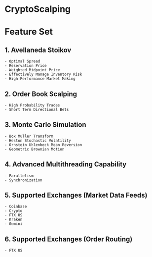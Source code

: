 # CryptoScalping

# Feature Set

## 1. Avellaneda Stoikov

    - Optimal Spread
    - Reservation Price
    - Weighted Midpoint Price
    - Effectively Manage Inventory Risk 
    - High Performance Market Making

## 2. Order Book Scalping

    - High Probability Trades
    - Short Term Directional Bets

## 3. Monte Carlo Simulation

    - Box Muller Transform
    - Heston Stochastic Volatility 
    - Ornstein Uhlenbeck Mean Reversion
    - Geometric Brownian Motion 

## 4. Advanced Multithreading Capability

    - Parallelism
    - Synchronization 

## 5. Supported Exchanges (Market Data Feeds)

    - Coinbase
    - Crypto
    - FTX US
    - Kraken 
    - Gemini

## 6. Supported Exchanges (Order Routing) 

    - FTX US
